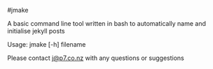 #jmake

A basic command line tool written in bash to automatically name
and initialise jekyll posts

Usage: jmake [-h] filename

Please contact j@p7.co.nz with any questions or suggestions
